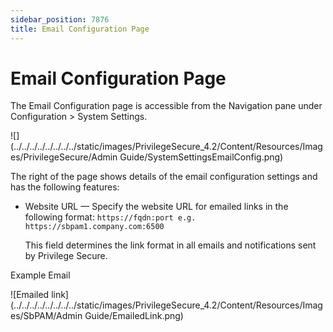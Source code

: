 ```yaml
---
sidebar_position: 7876
title: Email Configuration Page
---
```


# Email Configuration Page

The Email Configuration page is accessible from the Navigation pane under Configuration > System Settings.

![](../../../../../../../../static/images/PrivilegeSecure_4.2/Content/Resources/Images/PrivilegeSecure/Admin Guide/SystemSettingsEmailConfig.png)

The right of the page shows details of the email configuration settings and has the following features:

* Website URL — Specify the website URL for emailed links in the following format: `https://fqdn:port e.g. https://sbpam1.company.com:6500`

  This field determines the link format in all emails and notifications sent by Privilege Secure.

Example Email

![Emailed link](../../../../../../../../static/images/PrivilegeSecure_4.2/Content/Resources/Images/SbPAM/Admin Guide/EmailedLink.png)